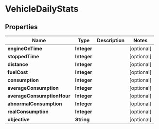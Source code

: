 # VehicleDailyStats

## Properties
Name | Type | Description | Notes
------------ | ------------- | ------------- | -------------
**engineOnTime** | **Integer** |  |  [optional]
**stoppedTime** | **Integer** |  |  [optional]
**distance** | **Integer** |  |  [optional]
**fuelCost** | **Integer** |  |  [optional]
**consumption** | **Integer** |  |  [optional]
**averageConsumption** | **Integer** |  |  [optional]
**averageConsumptionHour** | **Integer** |  |  [optional]
**abnormalConsumption** | **Integer** |  |  [optional]
**realConsumption** | **Integer** |  |  [optional]
**objective** | **String** |  |  [optional]
